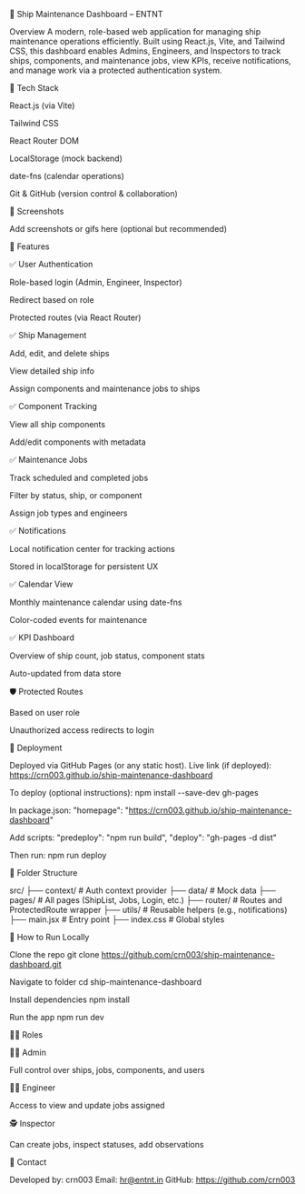 🚢 Ship Maintenance Dashboard – ENTNT

Overview
A modern, role-based web application for managing ship maintenance operations efficiently. Built using React.js, Vite, and Tailwind CSS, this dashboard enables Admins, Engineers, and Inspectors to track ships, components, and maintenance jobs, view KPIs, receive notifications, and manage work via a protected authentication system.

🔧 Tech Stack

React.js (via Vite)

Tailwind CSS

React Router DOM

LocalStorage (mock backend)

date-fns (calendar operations)

Git & GitHub (version control & collaboration)

📸 Screenshots

Add screenshots or gifs here (optional but recommended)

📂 Features

✅ User Authentication

Role-based login (Admin, Engineer, Inspector)

Redirect based on role

Protected routes (via React Router)

✅ Ship Management

Add, edit, and delete ships

View detailed ship info

Assign components and maintenance jobs to ships

✅ Component Tracking

View all ship components

Add/edit components with metadata

✅ Maintenance Jobs

Track scheduled and completed jobs

Filter by status, ship, or component

Assign job types and engineers

✅ Notifications

Local notification center for tracking actions

Stored in localStorage for persistent UX

✅ Calendar View

Monthly maintenance calendar using date-fns

Color-coded events for maintenance

✅ KPI Dashboard

Overview of ship count, job status, component stats

Auto-updated from data store

🛡️ Protected Routes

Based on user role

Unauthorized access redirects to login

🚀 Deployment

Deployed via GitHub Pages (or any static host).
Live link (if deployed): https://crn003.github.io/ship-maintenance-dashboard

To deploy (optional instructions):
npm install --save-dev gh-pages

In package.json:
"homepage": "https://crn003.github.io/ship-maintenance-dashboard"

Add scripts:
"predeploy": "npm run build",
"deploy": "gh-pages -d dist"

Then run:
npm run deploy

📁 Folder Structure

src/
├── context/ # Auth context provider
├── data/ # Mock data
├── pages/ # All pages (ShipList, Jobs, Login, etc.)
├── router/ # Routes and ProtectedRoute wrapper
├── utils/ # Reusable helpers (e.g., notifications)
├── main.jsx # Entry point
├── index.css # Global styles

🧪 How to Run Locally

Clone the repo
git clone https://github.com/crn003/ship-maintenance-dashboard.git

Navigate to folder
cd ship-maintenance-dashboard

Install dependencies
npm install

Run the app
npm run dev

🧑‍💼 Roles

👩‍💼 Admin

Full control over ships, jobs, components, and users

👨‍🔧 Engineer

Access to view and update jobs assigned

🕵️ Inspector

Can create jobs, inspect statuses, add observations

📩 Contact

Developed by: crn003
Email: hr@entnt.in
GitHub: https://github.com/crn003
